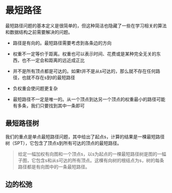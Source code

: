 # 最短路径

最短路径问题的基本定义是很简单的，但这种简洁也隐藏了一些在学习相关的算法和数据结构之前需要解决的问题。

* 路径是有向的。最短路径需要考虑到各条边的方向

* 权重不一定等价于距离。权重也可以表示时间、花费或是某种完全无关的东西，也不一定会和距离的远近成正比

* 并不是所有顶点都是可达的。如果t并不是从s可达的，那么就不存在任何路径，也就不存在s到t的最短路径

* 负权重会使问题更复杂

* 最短路径不一定是唯一的。从一个顶点到达另一个顶点的权重最小的路径可能有多条，我们只要找到其中一条即可



## 最短路径树

我们的重点是单点最短路径问题，其中给出了起点s，计算的结果是一棵最短路径树（SPT），它包含了顶点s到所有可达的顶点的最短路径。

>给定一幅加权有向图和一个顶点s，以s为起点的一棵最短路径树是图的一幅子图，它包含s和从s可达的所有顶点。这棵有向树的根结点为s，树的每条路径都是有向图中的一条最短路径。

## 边的松弛